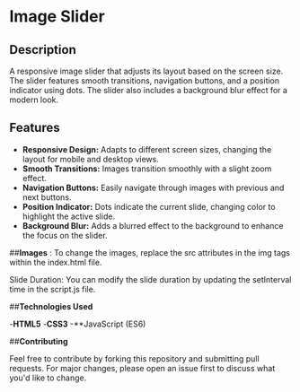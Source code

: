 # Image Slider

## Description

A responsive image slider that adjusts its layout based on the screen size. The slider features smooth transitions, navigation buttons, and a position indicator using dots. The slider also includes a background blur effect for a modern look.

## Features

- **Responsive Design:** Adapts to different screen sizes, changing the layout for mobile and desktop views.
- **Smooth Transitions:** Images transition smoothly with a slight zoom effect.
- **Navigation Buttons:** Easily navigate through images with previous and next buttons.
- **Position Indicator:** Dots indicate the current slide, changing color to highlight the active slide.
- **Background Blur:** Adds a blurred effect to the background to enhance the focus on the slider.



##**Images**  : To change the images, replace the src attributes in the img tags within the index.html file.

Slide Duration: You can modify the slide duration by updating the setInterval time in the script.js file.


##**Technologies Used**

-**HTML5**
-**CSS3**
-**JavaScript (ES6)


##**Contributing**


Feel free to contribute by forking this repository and submitting pull requests. For major changes, please open an issue first to discuss what you'd like to change.

